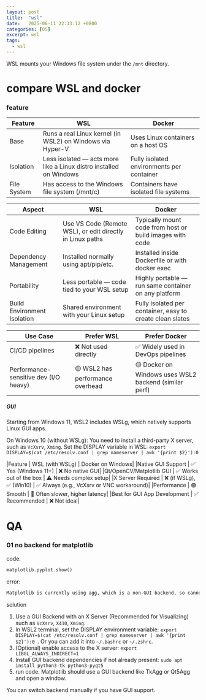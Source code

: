 ```yaml
---
layout: post
title:  "wsl"
date:   2025-06-11 22:13:12 +0800
categories: [OS]
excerpt: wsl
tags:
  - wsl
---
```



WSL mounts your Windows file system under the `/mnt` directory.

# compare WSL and docker

### feature

|Feature | WSL | Docker|
|---|---|---|
|Base | Runs a real Linux kernel (in WSL2) on Windows via Hyper-V | Uses Linux containers on a host OS|
|Isolation | Less isolated — acts more like a Linux distro installed on Windows | Fully isolated environments per container|
|File System | Has access to the Windows file system (/mnt/c) | Containers have isolated file systems|

|Aspect | WSL | Docker|
|---|---|---|
|Code Editing | Use VS Code (Remote WSL), or edit directly in Linux paths | Typically mount code from host or build images with code|
|Dependency Management | Installed normally using apt/pip/etc. | Installed inside Dockerfile or with docker exec|
|Portability | Less portable — code tied to your WSL setup | Highly portable — run same container on any platform|
|Build Environment Isolation | Shared environment with your Linux setup | Fully isolated per container, easy to create clean slates|

|Use Case |Prefer WSL |Prefer Docker|
|---|---|---|
|CI/CD pipelines |❌ Not used directly |✅ Widely used in DevOps pipelines|
|Performance-sensitive dev (I/O heavy) |🟡 WSL2 has performance overhead| 🟡 Docker on Windows uses WSL2 backend (similar perf)|

##### GUI

Starting from Windows 11, WSL2 includes WSLg, which natively supports Linux GUI apps.

On Windows 10 (without WSLg): You need to install a third-party X server, such as `VcXsrv`, `Xming`. Set the DISPLAY variable in WSL: `export DISPLAY=$(cat /etc/resolv.conf | grep nameserver | awk '{print $2}'):0`

|Feature | WSL (with WSLg) | Docker on Windows|
|Native GUI Support | ✅ Yes (Windows 11+) | ❌ No native GUI|
|Qt/OpenCV/Matplotlib GUI | ✅ Works out of the box | ⚠️ Needs complex setup|
|X Server Required | ❌ (if WSLg), ✅ (Win10) | ✅ Always (e.g., VcXsrv or VNC workaround)|
|Performance | 🟢 Smooth | 🔴 Often slower, higher latency|
|Best for GUI App Development | ✅ Recommended | ❌ Not ideal|

# QA

### 01 no backend for matplotlib

code:

```py
matplotlib.pyplot.show()
```

error:

```bash
Matplotlib is currently using agg, which is a non-GUI backend, so cannot show the figure.
```

solution

1. Use a GUI Backend with an X Server (Recommended for Visualizing) such as `VcXsrv`, `X410`, `Xming`.
2. In WSL2 terminal, set the DISPLAY environment variable: `export DISPLAY=$(cat /etc/resolv.conf | grep nameserver | awk '{print $2}'):0
`. Or you can add it into `~/.bashrc` or `~/.zshrc`.
3. (Optional) enable access to the X server: `export LIBGL_ALWAYS_INDIRECT=1`
4. Install GUI backend dependencies if not already present: `sudo apt install python3-tk python3-pyqt5`
5. run code. Matplotlib should use a GUI backend like TkAgg or Qt5Agg and open a window.

You can switch backend manually if you have GUI support.
